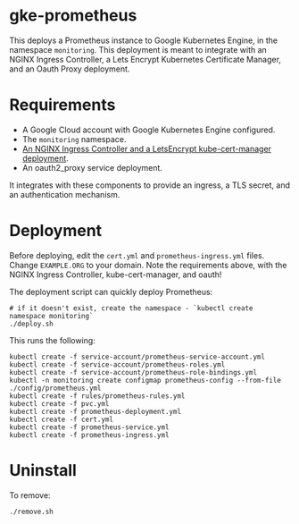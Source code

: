 # gke-prometheus

This deploys a Prometheus instance to Google Kubernetes Engine, in the namespace `monitoring`. This deployment is meant to integrate with an NGINX Ingress Controller, a Lets Encrypt Kubernetes Certificate Manager, and an Oauth Proxy deployment.

# Requirements

- A Google Cloud account with Google Kubernetes Engine configured.
- The `monitoring` namespace.
- [An NGINX Ingress Controller and a LetsEncrypt kube-cert-manager deployment](https://blog.billyc.io/2017/12/27/deploying-and-using-kube-cert-manager-with-an-nginx-ingress-controller-on-kubernetes/).
- An oauth2_proxy service deployment.

It integrates with these components to provide an ingress, a TLS secret, and an authentication mechanism.

# Deployment

Before deploying, edit the `cert.yml` and `prometheus-ingress.yml` files. Change `EXAMPLE.ORG` to your domain. Note the requirements above, with the NGINX Ingress Controller, kube-cert-manager, and oauth!

The deployment script can quickly deploy Prometheus:

```
# if it doesn't exist, create the namespace - `kubectl create namespace monitoring`
./deploy.sh
```

This runs the following:

```
kubectl create -f service-account/prometheus-service-account.yml
kubectl create -f service-account/prometheus-roles.yml
kubectl create -f service-account/prometheus-role-bindings.yml
kubectl -n monitoring create configmap prometheus-config --from-file ./config/prometheus.yml
kubectl create -f rules/prometheus-rules.yml
kubectl create -f pvc.yml
kubectl create -f prometheus-deployment.yml
kubectl create -f cert.yml
kubectl create -f prometheus-service.yml
kubectl create -f prometheus-ingress.yml
```

# Uninstall

To remove:

```
./remove.sh
```

